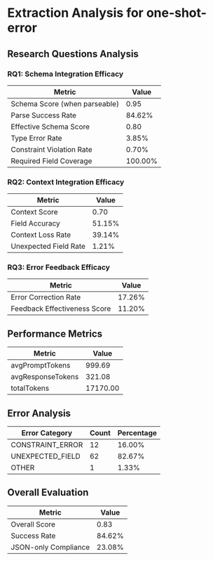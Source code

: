 # Extraction Analysis for one-shot-error

## Research Questions Analysis

### RQ1: Schema Integration Efficacy

| Metric | Value |
|--------|-------|
| Schema Score (when parseable) | 0.95 |
| Parse Success Rate | 84.62% |
| Effective Schema Score | 0.80 |
| Type Error Rate | 3.85% |
| Constraint Violation Rate | 0.70% |
| Required Field Coverage | 100.00% |

### RQ2: Context Integration Efficacy

| Metric | Value |
|--------|-------|
| Context Score | 0.70 |
| Field Accuracy | 51.15% |
| Context Loss Rate | 39.14% |
| Unexpected Field Rate | 1.21% |

### RQ3: Error Feedback Efficacy

| Metric | Value |
|--------|-------|
| Error Correction Rate | 17.26% |
| Feedback Effectiveness Score | 11.20% |

## Performance Metrics

| Metric | Value |
|--------|-------|
| avgPromptTokens | 999.69 |
| avgResponseTokens | 321.08 |
| totalTokens | 17170.00 |

## Error Analysis

| Error Category | Count | Percentage |
|---------------|-------|------------|
| CONSTRAINT_ERROR | 12 | 16.00% |
| UNEXPECTED_FIELD | 62 | 82.67% |
| OTHER | 1 | 1.33% |

## Overall Evaluation

| Metric | Value |
|--------|-------|
| Overall Score | 0.83 |
| Success Rate | 84.62% |
| JSON-only Compliance | 23.08% |
